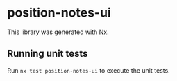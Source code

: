 # position-notes-ui

This library was generated with [Nx](https://nx.dev).

## Running unit tests

Run `nx test position-notes-ui` to execute the unit tests.
